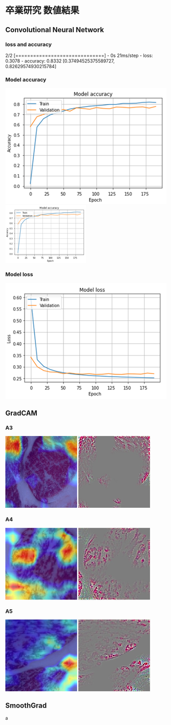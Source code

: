 # 卒業研究 数値結果
## Convolutional Neural Network
### loss and accuracy
2/2 [==============================] - 0s 21ms/step - loss: 0.3078 - accuracy: 0.8332
[0.37494525375589727, 0.82629574930215784]
### Model accuracy
![model_accuracy](/img/model_acc2.png)
<img src="/img/model_acc2.png" width="50%">
### Model loss
![model_loss](/img/model_loss.png)

## GradCAM
### A3
![GradCAM(A3)](/img/GradCAM(3).jpg) ![GradCAM(A3_2)](/img/GradCAM(3_1).jpg)
### A4
![GradCAM(A4)](/img/GradCAM(2).jpg) ![GradCAM(A4_2)](/img/GradCAM(2_1).jpg)
### A5
![GradCAM(A5)](/img/GradCAM(1).jpg) ![GradCAM(A5_2)](/img/GradCAM(1_1).jpg)

## SmoothGrad
a
